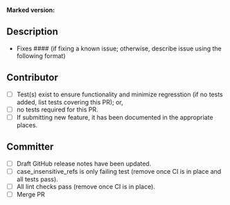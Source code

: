
<!-- 

	If release PR, add ?template=release.md to the PR url to use the release PR template.

	Otherwise, you are stating the this PR fixes an issue that has been submitted; or,
	describes the issue or proposal under considersation.

-->

**Marked version:**

<!-- The NPM version or commit hash having the issue --> 

## Description

- Fixes #### (if fixing a known issue; otherwise, describe issue using the following format)

<!--

## Expectation

Describe the output you are expecting from marked

## Result

Describe the output you received from marked

## What was attempted

Describe what code combination got you there 

-->	

## Contributor

- [ ] Test(s) exist to ensure functionality and minimize regresstion (if no tests added, list tests covering this PR); or,
- [ ] no tests required for this PR.
- [ ] If submitting new feature, it has been documented in the appropriate places.
  
## Committer

- [ ] Draft GitHub release notes have been updated.
- [ ] case_insensitive_refs is only failing test (remove once CI is in place and all tests pass).
- [ ] All lint checks pass (remove once CI is in place).
- [ ] Merge PR